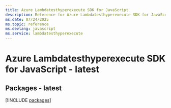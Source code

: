 ```yaml
---
title: Azure Lambdatesthyperexecute SDK for JavaScript
description: Reference for Azure Lambdatesthyperexecute SDK for JavaScript
ms.date: 07/24/2025
ms.topic: reference
ms.devlang: javascript
ms.service: lambdatesthyperexecute
---
```

# Azure Lambdatesthyperexecute SDK for JavaScript - latest
## Packages - latest
[!INCLUDE [packages](lambdatesthyperexecute-index.md)]